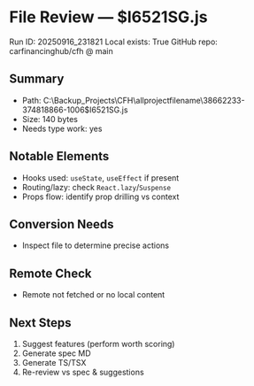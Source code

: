 # File Review — $I6521SG.js
Run ID: 20250916_231821
Local exists: True
GitHub repo: carfinancinghub/cfh @ main

## Summary
- Path: C:\Backup_Projects\CFH\allprojectfilename\38662233-374818866-1006\$I6521SG.js
- Size: 140 bytes
- Needs type work: yes

## Notable Elements
- Hooks used: `useState`, `useEffect` if present
- Routing/lazy: check `React.lazy`/`Suspense`
- Props flow: identify prop drilling vs context

## Conversion Needs
- Inspect file to determine precise actions

## Remote Check
- Remote not fetched or no local content

## Next Steps
1) Suggest features (perform worth scoring)
2) Generate spec MD
3) Generate TS/TSX
4) Re-review vs spec & suggestions